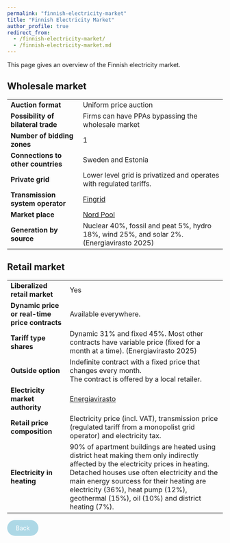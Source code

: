 ```yaml
---
permalink: "finnish-electricity-market"
title: "Finnish Electricity Market"
author_profile: true
redirect_from: 
  - /finnish-electricity-market/
  - /finnish-electricity-market.md
---
```


This page gives an overview of the Finnish electricity market.

## Wholesale market

<table>
  <tr>
    <td><strong>Auction format</strong></td>
    <td>Uniform price auction</td>
  </tr>
  <tr>
    <td><strong>Possibility of bilateral trade</strong></td>
    <td>Firms can have PPAs bypassing the wholesale market</td>
  </tr>
  <tr>
    <td><strong>Number of bidding zones</strong></td>
    <td>1</td>
  </tr>
  <tr>
    <td><strong>Connections to other countries</strong></td>
    <td>Sweden and Estonia</td>
  </tr>
  <tr>
    <td><strong>Private grid</strong></td>
    <td>Lower level grid is privatized and operates with regulated tariffs.</td>
  </tr>
  <tr>
    <td><strong>Transmission system operator</strong></td>
    <td><a href="https://www.fingrid.fi/en/">Fingrid</a></td>
  </tr>
  <tr>
    <td><strong>Market place</strong></td>
    <td><a href="https://data.nordpoolgroup.com/auction/day-ahead/prices?deliveryDate=latest&currency=EUR&aggregation=DeliveryPeriod&deliveryAreas=AT">Nord Pool</a></td>
  </tr>
  <tr>
    <td><strong>Generation by source</strong></td>
    <td>Nuclear 40%, fossil and peat 5%, hydro 18%, wind 25%, and solar 2%. (Energiavirasto 2025)</td>
  </tr>  
</table>

## Retail market

<table>
  <tr>
    <td><strong>Liberalized retail market</strong></td>
    <td>Yes</td>
  </tr>
  <tr>
    <td><strong>Dynamic price or real-time price contracts</strong></td>
    <td>Available everywhere.</td>
  </tr>
  <tr>
    <td><strong>Tariff type shares</strong></td>
    <td>Dynamic 31% and fixed 45%. Most other contracts have variable price (fixed for a month at a time). (Energiavirasto 2025)</td>
  </tr>  
  <tr>
    <td><strong>Outside option</strong></td>
    <td>Indefinite contract with a fixed price that changes every month.<br>The contract is offered by a local retailer.</td>
  </tr>
  <tr>
    <td><strong>Electricity market authority</strong></td>
    <td><a href="https://energiavirasto.fi/en/frontpage">Energiavirasto</a></td>
  </tr>
  <tr>
    <td><strong>Retail price composition</strong></td>
    <td>Electricity price (incl. VAT), transmission price (regulated tariff from a monopolist grid operator) and electricity tax.</td>
  </tr>  
  <tr>
    <td><strong>Electricity in heating</strong></td>
    <td>90% of apartment buildings are heated using district heat making them only indirectly affected by the electricity prices in heating. Detached houses use often electricity and the main energy sourcess for their heating are electricity (36%), heat pump (12%), geothermal (15%), oil (10%) and district heating (7%).</td>
  </tr>    
</table>

<a href="../eur-elec-markets/" style="display: inline-block; padding: 10px 20px; background-color: lightblue; color: white; text-decoration: none; border-radius: 25px;">Back</a>

